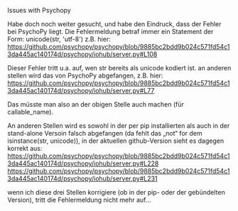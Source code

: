 Issues with Psychopy



Habe doch noch weiter gesucht, und habe den Eindruck, dass der Fehler bei PsychoPy liegt. Die Fehlermeldung betraf immer ein Statement der Form: unicode(str, 'utf-8')
z.B. hier:
https://github.com/psychopy/psychopy/blob/9885bc2bdd9b024c571fd54c13da445ac140174d/psychopy/iohub/server.py#L108
 
Dieser Fehler tritt u.a. auf, wen str bereits als unicode kodiert ist. an anderen stellen wird das von PsychoPy abgefangen, z.B. hier: 
https://github.com/psychopy/psychopy/blob/9885bc2bdd9b024c571fd54c13da445ac140174d/psychopy/iohub/server.py#L77
 
Das müsste man also an der obigen Stelle auch machen (für callable_name). 
 
An anderen Stellen wird es sowohl in der per pip installierten als auch in der stand-alone Versoin falsch abgefangen (da fehlt das „not“ for dem isinstance(str, unicode)), in der aktuellen github-Version sieht es dagegen korrekt aus: 
https://github.com/psychopy/psychopy/blob/9885bc2bdd9b024c571fd54c13da445ac140174d/psychopy/iohub/server.py#L228
https://github.com/psychopy/psychopy/blob/9885bc2bdd9b024c571fd54c13da445ac140174d/psychopy/iohub/server.py#L231
 
wenn ich diese drei Stellen korrigiere (ob in der pip- oder der gebündelten Version), tritt die Fehlermeldung nicht mehr auf…
